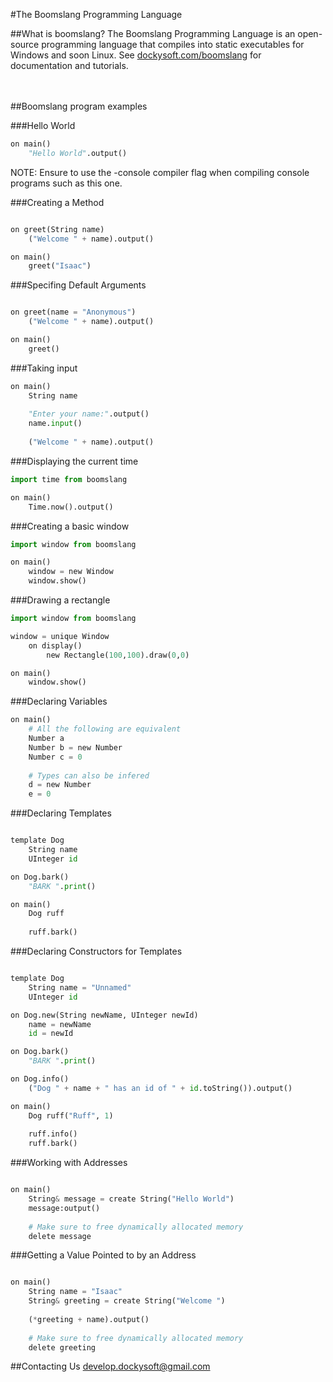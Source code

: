 #The Boomslang Programming Language
<br>

##What is boomslang?
The Boomslang Programming Language is an open-source programming language that compiles into static executables for Windows and soon Linux. See <a href="http://dockysoft.com/boomslang">dockysoft.com/boomslang</a> for documentation and tutorials.
<br><br><br>

##Boomslang program examples

###Hello World
```python
on main()
    "Hello World".output()
```

NOTE: Ensure to use the -console compiler flag when compiling console programs such as this one.

###Creating a Method
```python

on greet(String name)
    ("Welcome " + name).output()

on main()
    greet("Isaac")
```

###Specifing Default Arguments
```python

on greet(name = "Anonymous")
    ("Welcome " + name).output()

on main()
    greet()
```

###Taking input
```python
on main()
    String name
    
    "Enter your name:".output()
    name.input()
    
    ("Welcome " + name).output()
```

###Displaying the current time
```python
import time from boomslang

on main()
    Time.now().output()
```
###Creating a basic window
```python
import window from boomslang

on main()
    window = new Window
    window.show()
```
###Drawing a rectangle
```python
import window from boomslang

window = unique Window
    on display()
        new Rectangle(100,100).draw(0,0)

on main()
    window.show()
```

###Declaring Variables
```python
on main()
    # All the following are equivalent
    Number a
    Number b = new Number
    Number c = 0
    
    # Types can also be infered
    d = new Number
    e = 0
```

###Declaring Templates
```python

template Dog
    String name
    UInteger id

on Dog.bark()
    "BARK ".print()

on main()
    Dog ruff
    
    ruff.bark()
```

###Declaring Constructors for Templates
```python

template Dog
    String name = "Unnamed"
    UInteger id

on Dog.new(String newName, UInteger newId)
    name = newName
    id = newId

on Dog.bark()
    "BARK ".print()

on Dog.info()
    ("Dog " + name + " has an id of " + id.toString()).output()

on main()
    Dog ruff("Ruff", 1)
    
    ruff.info()
    ruff.bark()
```

###Working with Addresses
```python

on main()
    String& message = create String("Hello World")
    message:output()
    
    # Make sure to free dynamically allocated memory
    delete message
```

###Getting a Value Pointed to by an Address
```python

on main()
    String name = "Isaac"
    String& greeting = create String("Welcome ")
    
    (*greeting + name).output()
    
    # Make sure to free dynamically allocated memory
    delete greeting
```

##Contacting Us
develop.dockysoft@gmail.com
